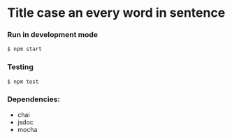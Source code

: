 # Title case an every word in sentence

### Run in development mode
```sh
$ npm start
```

### Testing
```sh
$ npm test
```

### Dependencies:
* chai
* jsdoc
* mocha
